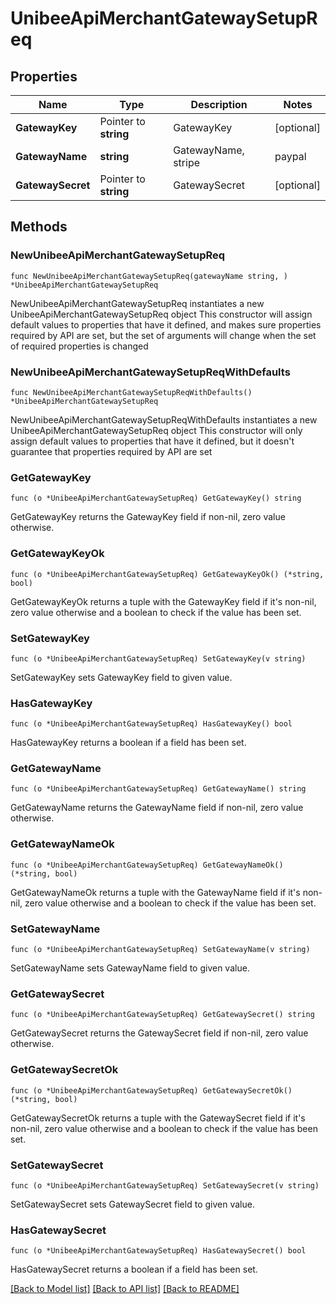 # UnibeeApiMerchantGatewaySetupReq

## Properties

Name | Type | Description | Notes
------------ | ------------- | ------------- | -------------
**GatewayKey** | Pointer to **string** | GatewayKey | [optional] 
**GatewayName** | **string** | GatewayName, stripe|paypal|changelly | 
**GatewaySecret** | Pointer to **string** | GatewaySecret | [optional] 

## Methods

### NewUnibeeApiMerchantGatewaySetupReq

`func NewUnibeeApiMerchantGatewaySetupReq(gatewayName string, ) *UnibeeApiMerchantGatewaySetupReq`

NewUnibeeApiMerchantGatewaySetupReq instantiates a new UnibeeApiMerchantGatewaySetupReq object
This constructor will assign default values to properties that have it defined,
and makes sure properties required by API are set, but the set of arguments
will change when the set of required properties is changed

### NewUnibeeApiMerchantGatewaySetupReqWithDefaults

`func NewUnibeeApiMerchantGatewaySetupReqWithDefaults() *UnibeeApiMerchantGatewaySetupReq`

NewUnibeeApiMerchantGatewaySetupReqWithDefaults instantiates a new UnibeeApiMerchantGatewaySetupReq object
This constructor will only assign default values to properties that have it defined,
but it doesn't guarantee that properties required by API are set

### GetGatewayKey

`func (o *UnibeeApiMerchantGatewaySetupReq) GetGatewayKey() string`

GetGatewayKey returns the GatewayKey field if non-nil, zero value otherwise.

### GetGatewayKeyOk

`func (o *UnibeeApiMerchantGatewaySetupReq) GetGatewayKeyOk() (*string, bool)`

GetGatewayKeyOk returns a tuple with the GatewayKey field if it's non-nil, zero value otherwise
and a boolean to check if the value has been set.

### SetGatewayKey

`func (o *UnibeeApiMerchantGatewaySetupReq) SetGatewayKey(v string)`

SetGatewayKey sets GatewayKey field to given value.

### HasGatewayKey

`func (o *UnibeeApiMerchantGatewaySetupReq) HasGatewayKey() bool`

HasGatewayKey returns a boolean if a field has been set.

### GetGatewayName

`func (o *UnibeeApiMerchantGatewaySetupReq) GetGatewayName() string`

GetGatewayName returns the GatewayName field if non-nil, zero value otherwise.

### GetGatewayNameOk

`func (o *UnibeeApiMerchantGatewaySetupReq) GetGatewayNameOk() (*string, bool)`

GetGatewayNameOk returns a tuple with the GatewayName field if it's non-nil, zero value otherwise
and a boolean to check if the value has been set.

### SetGatewayName

`func (o *UnibeeApiMerchantGatewaySetupReq) SetGatewayName(v string)`

SetGatewayName sets GatewayName field to given value.


### GetGatewaySecret

`func (o *UnibeeApiMerchantGatewaySetupReq) GetGatewaySecret() string`

GetGatewaySecret returns the GatewaySecret field if non-nil, zero value otherwise.

### GetGatewaySecretOk

`func (o *UnibeeApiMerchantGatewaySetupReq) GetGatewaySecretOk() (*string, bool)`

GetGatewaySecretOk returns a tuple with the GatewaySecret field if it's non-nil, zero value otherwise
and a boolean to check if the value has been set.

### SetGatewaySecret

`func (o *UnibeeApiMerchantGatewaySetupReq) SetGatewaySecret(v string)`

SetGatewaySecret sets GatewaySecret field to given value.

### HasGatewaySecret

`func (o *UnibeeApiMerchantGatewaySetupReq) HasGatewaySecret() bool`

HasGatewaySecret returns a boolean if a field has been set.


[[Back to Model list]](../README.md#documentation-for-models) [[Back to API list]](../README.md#documentation-for-api-endpoints) [[Back to README]](../README.md)


